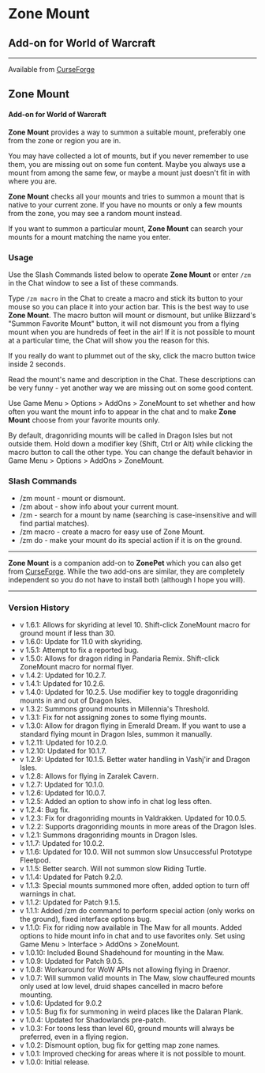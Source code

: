 # Zone Mount

## Add-on for World of Warcraft

---

Available from [CurseForge](https://wow.curseforge.com/projects/ZoneMount)

## Zone Mount

#### Add-on for World of Warcraft

**Zone Mount** provides a way to summon a suitable mount, preferably one from the zone or region you are in.

You may have collected a lot of mounts, but if you never remember to use them, you are missing out on some fun content. Maybe you always use a mount from among the same few, or maybe a mount just doesn't fit in with where you are.

**Zone Mount** checks all your mounts and tries to summon a mount that is native to your current zone. If you have no mounts or only a few mounts from the zone, you may see a random mount instead.

If you want to summon a particular mount, **Zone Mount** can search your mounts for a mount matching the name you enter.

### Usage

Use the Slash Commands listed below to operate **Zone Mount** or enter `/zm` in the Chat window to see a list of these commands.

Type `/zm macro` in the Chat to create a macro and stick its button to your mouse so you can place it into your action bar. This is the best way to use **Zone Mount**. The macro button will mount or dismount, but unlike Blizzard's "Summon Favorite Mount" button, it will not dismount you from a flying mount when you are hundreds of feet in the air! If it is not possible to mount at a particular time, the Chat will show you the reason for this.

If you really do want to plummet out of the sky, click the macro button twice inside 2 seconds.

Read the mount's name and description in the Chat. These descriptions can be very funny - yet another way we are missing out on some good content.

Use Game Menu > Options > AddOns > ZoneMount to set whether and how often you want the mount info to appear in the chat and to make **Zone Mount** choose from your favorite mounts only.

By default, dragonriding mounts will be called in Dragon Isles but not outside them. Hold down a modifier key (Shift, Ctrl or Alt) while clicking the macro button to call the other type. You can change the default behavior in Game Menu > Options > AddOns > ZoneMount.

### Slash Commands

- /zm mount - mount or dismount.
- /zm about - show info about your current mount.
- /zm <name> - search for a mount by name (searching is case-insensitive and will find partial matches).
- /zm macro - create a macro for easy use of Zone Mount.
- /zm do - make your mount do its special action if it is on the ground.

---

**Zone Mount** is a companion add-on to **ZonePet** which you can also get from [CurseForge](https://wow.curseforge.com/projects/zonepet). While the two add-ons are similar, they are completely independent so you do not have to install both (although I hope you will).

---

### Version History

- v 1.6.1: Allows for skyriding at level 10. Shift-click ZoneMount macro for ground mount if less than 30.
- v 1.6.0: Update for 11.0 with skyriding.
- v 1.5.1: Attempt to fix a reported bug.
- v 1.5.0: Allows for dragon riding in Pandaria Remix. Shift-click ZoneMount macro for normal flyer.
- v 1.4.2: Updated for 10.2.7.
- v 1.4.1: Updated for 10.2.6.
- v 1.4.0: Updated for 10.2.5. Use modifier key to toggle dragonriding mounts in and out of Dragon Isles.
- v 1.3.2: Summons ground mounts in Millennia's Threshold.
- v 1.3.1: Fix for not assigning zones to some flying mounts.
- v 1.3.0: Allow for dragon flying in Emerald Dream. If you want to use a standard flying mount in Dragon Isles, summon it manually.
- v 1.2.11: Updated for 10.2.0.
- v 1.2.10: Updated for 10.1.7.
- v 1.2.9: Updated for 10.1.5. Better water handling in Vashj'ir and Dragon Isles.
- v 1.2.8: Allows for flying in Zaralek Cavern.
- v 1.2.7: Updated for 10.1.0.
- v 1.2.6: Updated for 10.0.7.
- v 1.2.5: Added an option to show info in chat log less often.
- v 1.2.4: Bug fix.
- v 1.2.3: Fix for dragonriding mounts in Valdrakken. Updated for 10.0.5.
- v 1.2.2: Supports dragonriding mounts in more areas of the Dragon Isles.
- v 1.2.1: Summons dragonriding mounts in Dragon Isles.
- v 1.1.7: Updated for 10.0.2.
- v 1.1.6: Updated for 10.0. Will not summon slow Unsuccessful Prototype Fleetpod.
- v 1.1.5: Better search. Will not summon slow Riding Turtle.
- v 1.1.4: Updated for Patch 9.2.0.
- v 1.1.3: Special mounts summoned more often, added option to turn off warnings in chat.
- v 1.1.2: Updated for Patch 9.1.5.
- v 1.1.1: Added /zm do command to perform special action (only works on the ground), fixed interface options bug.
- v 1.1.0: Fix for riding now available in The Maw for all mounts. Added options to hide mount info in chat and to use favorites only. Set using Game Menu > Interface > AddOns > ZoneMount.
- v 1.0.10: Included Bound Shadehound for mounting in the Maw.
- v 1.0.9: Updated for Patch 9.0.5.
- v 1.0.8: Workaround for WoW APIs not allowing flying in Draenor.
- v 1.0.7: Will summon valid mounts in The Maw, slow chauffeured mounts only used at low level, druid shapes cancelled in macro before mounting.
- v 1.0.6: Updated for 9.0.2
- v 1.0.5: Bug fix for summoning in weird places like the Dalaran Plank.
- v 1.0.4: Updated for Shadowlands pre-patch.
- v 1.0.3: For toons less than level 60, ground mounts will always be preferred, even in a flying region.
- v 1.0.2: Dismount option, bug fix for getting map zone names.
- v 1.0.1: Improved checking for areas where it is not possible to mount.
- v 1.0.0: Initial release.
